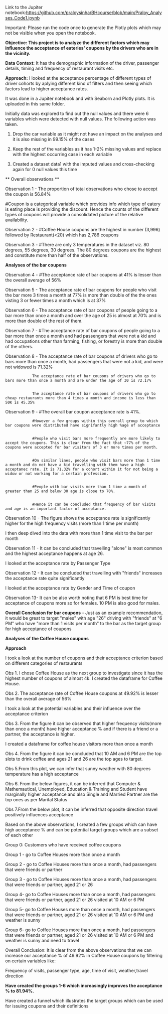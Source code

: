 Link to the Jupiter notebook:https://github.com/praloysinha/BHcourse/blob/main/Praloy_Analyses_Code1.ipynb

Important: Please run the code once to generate the Plotly plots which may not be visible when you open the notebook.

**Objective: This project is to analyze the different factors which may influence the acceptance of eateries' coupons by the drivers who are in the vicinity.**


**Data Context:** It has the demographic information of the driver, passenger details, timing and frequency of restaurant visits etc.


**Approach:** I looked at the acceptance percentage of different types of driver cohorts by aplying different kind of filters and then seeing which factors lead to higher acceptance rates.


It was done in a Jupiter notebook and with Seaborn and Plotly plots. It is uploaded in this same folder. 


Initially data was explored to find out the null values and there were 6 variables which were detected with null values. The following action was taken.


1. Drop the car variable as it might not have an impact on the analyses and it is also missing in 99.15% of the cases

   
3. Keep the rest of the variables as it has 1-2% missing values and replace with the highest occurring case in each variable

   
5. Created a dataset data1 with the imputed values and cross-checking again for 0 null values this time
   
   
** Overall observations  **


Observation 1 - The proportion of total observations who chose to accept the coupon is 56.84%


#Coupon is a categorical variable which provides info which type of eatery is eating place is providing the discount. Hence the counts of the different types of coupons will provide a consolidated picture of the relative availability.


Observation 2 - #Coffee House coupons are the highest in number (3,996) followed by Restaurant(<20) which has 2,786 coupons


Observation 3 - #There are only 3 temperatures in the dataset viz. 80 degrees, 55 degrees, 30 degrees. The 80 degrees coupons are the highest and constitute more than half of the observations.



**Analyses of the bar coupons**


Observation 4 - #The acceptance rate of bar coupons at 41% is lesser than the overall average of 56% 


Observation 5 - The acceptance rate of bar coupons for people who visit the bar more 3 times a month at 77% is more than double of the the ones visting 3 or fewer times a month which is at 37%


Observation 6 - The acceptance rate of bar coupons of people going to a bar more than once a month and over the age of 25 is almost at 70% and is more than double of the rest of them.


Observation 7 - #The acceptance rate of bar coupons of people going to a bar more than once a month and  had passengers that were not a kid and had occupations other than farming, fishing, or forestry is more than double of the others.


Observation 8 - The acceptance rate of bar coupons of drivers who go to bars more than once a month, had passengers that were not a kid, and were not widowed is 71.32%


                The acceptance rate of bar coupons of drivers who go to bars more than once a month and are under the age of 30 is 72.17%

                
                The acceptance rate of bar coupons of drivers who go to cheap restaurants more than 4 times a month and income is less than 50K is 45.35%

                
Observation 9 - #The overall bar coupon acceptance rate is 41%. 


                #However a few groups within this overall group to which bar coupons were distributed have signifantly high %age of acceptance

                
                #People who visit bars more frequently are more likely to accept the coupons. This is clear from the fact that ~77% of the coupons were accepted for bar visitors of 3 or more times per month.

                
                #On similar lines, people who visit bars more than 1 time a month and do not have a kid travelling with them have a high acceptanec rate. It is 71.32% for a cohort within it for not being a widow or not working for a certain profession.

                
                #People with bar visits more than 1 time a month of greater than 25 and below 30 age is close to 70%. 

                
                #Hence it can be concluded that frequency of bar visits and age is an important factor of acceptance.

                
Observation 10 - The figure shows the acceptance rate is significantly higher for the high frequency visits (more than 1 time per month)


I then deep dived into the data with more than 1 time visit to the bar per month


Observation 11 - It can be concluded that travelling "alone" is most common and the highest acceptance happens at age 26. 


I looked at the acceptance rate by Passenger Type


Observation 12 - It can be concluded that travelling with "friends" increases the acceptance rate quite significantly


I looked at the acceptance rate by Gender and Time of coupon


Observation 13- It can be also worth noting that 6 PM is best time for acceptance of coupons more so for females. 10 PM is also good for males.


**Overall Conclusion for bar coupons** - Just as an example recommendation, it would be great to target "males" with age "26" driving with "friends" at "6 PM" who have "more than 1 visits per month" to the bar as the target group for high acceptance of coupons


**Analyses of the Coffee House coupons**


**Approach**


I took a look at the number of coupons and their acceptance criterion based on different categories of restaurants


Obs 1. I chose Coffee House as the next group to investigate since it has the highest number of coupons of almost 4k.  I created the dataframe for Coffee House.


Obs 2. The acceptance rate of Coffee House coupons at 49.92% is lesser than the overall average of 56%


I took a look at the potential variables and their influence over the acceptance criterion 


Obs 3. From the figure it can be observed that higher frequency visits(more than once a month) have higher acceptance % and if there is a friend or a partner, the acceptance is higher.


I created a dataframe for coffee house visitors more than once a month


Obs 4. From the figure it can be concluded that 10 AM and 6 PM are the top slots to drink coffee and ages 21 and 26 are the top ages to target. 


Obs 5.From this plot, we can infer that sunny weather with 80 degrees temperature has a high acceptance


Obs 6. From the below figures, it can be inferred that Computer & Mathemautical, Unemployed, Education & Training and Student have marginally higher acceptance and also Single and Married Partner are the top ones as per Marital Status


Obs 7.From the below plot, it can be inferred that opposite direction travel positively influences acceptance


Based on the above observations, I created a few groups which can have high acceptance % and can be potential target groups which are a subset of each other 


Group 0: Customers who have received coffee coupons


Group 1 - go to Coffee Houses more than once a month


Group 2 - go to Coffee Houses more than once a month, had passengers that were friends or partner


Group 3 - go to Coffee Houses more than once a month, had passengers that were friends or partner, aged 21 or 26


Group 4- go to Coffee Houses more than once a month, had passengers that were friends or partner, aged 21 or 26 visited at 10 AM or 6 PM


Group 5- go to Coffee Houses more than once a month, had passengers that were friends or partner, aged 21 or 26 visited at 10 AM or 6 PM and weather is sunny


Group 6- go to Coffee Houses more than once a month, had passengers that were friends or partner, aged 21 or 26 visited at 10 AM or 6 PM and weather is sunny and need to travel 


Overall Conclusion: It is clear from the above observations that we can increase our acceptance % of 49.92% in Coffee House coupons by filtering on certain variables like:


Frequency of visits, passenger type, age, time of visit, weather,travel direction


**Have created the groups 1-6 which increasingly improves the acceptance % to 81.94%.**


Have created a funnel which illustrates the target groups which can be used for issuing coupons and their definitions

